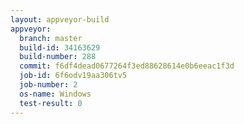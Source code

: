```yaml
---
layout: appveyor-build
appveyor:
  branch: master
  build-id: 34163629
  build-number: 288
  commit: f6df4dead0677264f3ed88628614e0b6eeac1f3d
  job-id: 6f6odv19aa306tv5
  job-number: 2
  os-name: Windows
  test-result: 0
---
```

